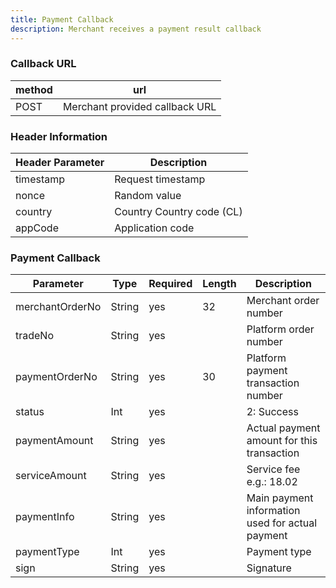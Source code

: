 ```yaml
---
title: Payment Callback
description: Merchant receives a payment result callback
---
```


### Callback URL

| method | url                            |
| ------ | ------------------------------ |
| POST   | Merchant provided callback URL |

### Header Information

| Header Parameter | Description       |
| ---------------- |-------------------|
| timestamp        | Request timestamp |
| nonce            | Random value      |
| country          | Country Country code (CL)        |
| appCode          | Application code  |

### Payment Callback

| Parameter       | Type   | Required | Length | Description                                      |
| --------------- | ------ | -------- | ------ | ------------------------------------------------ |
| merchantOrderNo | String | yes      | 32     | Merchant order number                            |
| tradeNo         | String | yes      |        | Platform order number                            |
| paymentOrderNo  | String | yes      | 30     | Platform payment transaction number              |
| status          | Int    | yes      |        | 2: Success                                       |
| paymentAmount   | String | yes      |        | Actual payment amount for this transaction       |
| serviceAmount   | String | yes      |        | Service fee e.g.: 18.02                          |
| paymentInfo     | String | yes      |        | Main payment information used for actual payment |
| paymentType     | Int    | yes      |        | Payment type                                     |
| sign            | String | yes      |        | Signature                                        |
